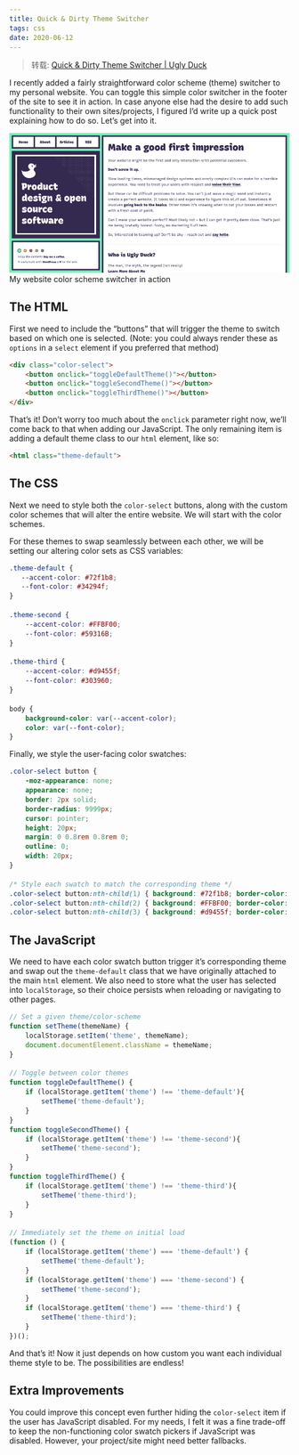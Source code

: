 ```yaml
---
title: Quick & Dirty Theme Switcher
tags: css
date: 2020-06-12
---
```


> 转载: [Quick & Dirty Theme Switcher | Ugly Duck](https://uglyduck.ca/quick-dirty-theme-switcher/)

I recently added a fairly straightforward color scheme (theme) switcher to my personal website. You can toggle this simple color switcher in the footer of the site to see it in action. In case anyone else had the desire to add such functionality to their own sites/projects, I figured I’d write up a quick post explaining how to do so. Let’s get into it.

![Theme color scheme switcher](css-theme-switch/site-color-schemes.gif)My website color scheme switcher in action

## The HTML

First we need to include the “buttons” that will trigger the theme to switch based on which one is selected. (Note: you could always render these as `options` in a `select` element if you preferred that method)

```html
<div class="color-select">
    <button onclick="toggleDefaultTheme()"></button>
    <button onclick="toggleSecondTheme()"></button>
    <button onclick="toggleThirdTheme()"></button>
</div>
```

That’s it! Don’t worry too much about the `onclick` parameter right now, we’ll come back to that when adding our JavaScript. The only remaining item is adding a default theme class to our `html` element, like so:

```html
<html class="theme-default">
```

## The CSS

Next we need to style both the `color-select` buttons, along with the custom color schemes that will alter the entire website. We will start with the color schemes.

For these themes to swap seamlessly between each other, we will be setting our altering color sets as CSS variables:

```css
.theme-default {
   --accent-color: #72f1b8;
   --font-color: #34294f;
}

.theme-second {
    --accent-color: #FFBF00;
    --font-color: #59316B;
}

.theme-third {
    --accent-color: #d9455f;
    --font-color: #303960;
}

body {
    background-color: var(--accent-color);
    color: var(--font-color);
}
```

Finally, we style the user-facing color swatches:

```css
.color-select button {
    -moz-appearance: none;
    appearance: none;
    border: 2px solid;
    border-radius: 9999px;
    cursor: pointer;
    height: 20px;
    margin: 0 0.8rem 0.8rem 0;
    outline: 0;
    width: 20px;
}

/* Style each swatch to match the corresponding theme */
.color-select button:nth-child(1) { background: #72f1b8; border-color: #34294f; }
.color-select button:nth-child(2) { background: #FFBF00; border-color: #59316B; }
.color-select button:nth-child(3) { background: #d9455f; border-color: #303960; }
```

## The JavaScript

We need to have each color swatch button trigger it’s corresponding theme and swap out the `theme-default` class that we have originally attached to the main `html` element. We also need to store what the user has selected into `localStorage`, so their choice persists when reloading or navigating to other pages.

```js
// Set a given theme/color-scheme
function setTheme(themeName) {
    localStorage.setItem('theme', themeName);
    document.documentElement.className = themeName;
}

// Toggle between color themes
function toggleDefaultTheme() {
    if (localStorage.getItem('theme') !== 'theme-default'){
        setTheme('theme-default');
    }
}
function toggleSecondTheme() {
    if (localStorage.getItem('theme') !== 'theme-second'){
        setTheme('theme-second');
    }
}
function toggleThirdTheme() {
    if (localStorage.getItem('theme') !== 'theme-third'){
        setTheme('theme-third');
    }
}

// Immediately set the theme on initial load
(function () {
    if (localStorage.getItem('theme') === 'theme-default') {
        setTheme('theme-default');
    }
    if (localStorage.getItem('theme') === 'theme-second') {
        setTheme('theme-second');
    }
    if (localStorage.getItem('theme') === 'theme-third') {
        setTheme('theme-third');
    }
})();
```

And that’s it! Now it just depends on how custom you want each individual theme style to be. The possibilities are endless!

## Extra Improvements

You could improve this concept even further hiding the `color-select` item if the user has JavaScript disabled. For my needs, I felt it was a fine trade-off to keep the non-functioning color swatch pickers if JavaScript was disabled. However, your project/site might need better fallbacks.